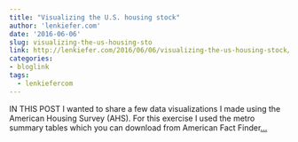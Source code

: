 ```yaml
---
title: "Visualizing the U.S. housing stock"
author: 'lenkiefer.com'
date: '2016-06-06'
slug: visualizing-the-us-housing-sto
link: http://lenkiefer.com/2016/06/06/visualizing-the-us-housing-stock/
categories:
- bloglink
tags:
  - lenkiefercom
---
```


IN THIS POST I wanted to share a few data visualizations I made using the American Housing Survey (AHS). For this exercise I used the metro summary tables which you can download from American Fact Finder[... <i class="fas fa-external-link-alt"></i>](http://lenkiefer.com/2016/06/06/visualizing-the-us-housing-stock/)

